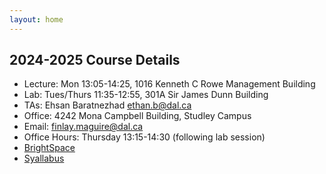 ```yaml
---
layout: home
---
```


## 2024-2025 Course Details

- Lecture: Mon 13:05-14:25, 1016 Kenneth C Rowe Management Building
- Lab: Tues/Thurs 11:35-12:55, 301A Sir James Dunn Building
- TAs: Ehsan Baratnezhad [ethan.b@dal.ca](ethan.b@dal.ca)
- Office: 4242 Mona Campbell Building, Studley Campus
- Email: finlay.maguire@dal.ca
- Office Hours: Thursday 13:15-14:30 (following lab session)
- [BrightSpace](https://dal.brightspace.com/d2l/home/359151)
- [Syallabus](/static_files/csci2202_2024_2025_syllabus.pdf)
